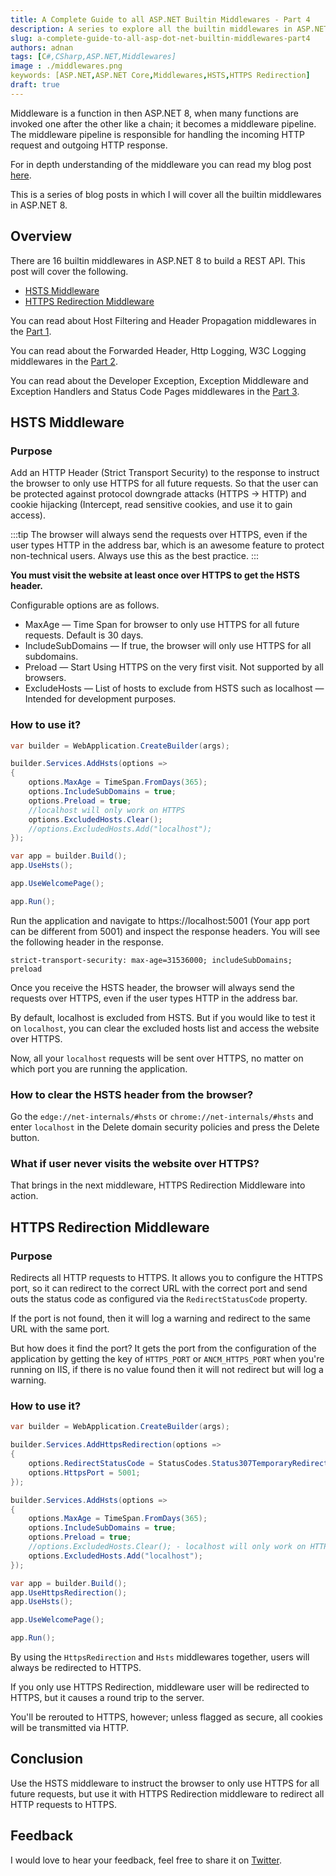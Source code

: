 ```yaml
---
title: A Complete Guide to all ASP.NET Builtin Middlewares - Part 4
description: A series to explore all the builtin middlewares in ASP.NET 8. This post covers HSTS and HTTPS Redirection Middleware.
slug: a-complete-guide-to-all-asp-dot-net-builtin-middlewares-part4
authors: adnan 
tags: [C#,CSharp,ASP.NET,Middlewares]
image : ./middlewares.png
keywords: [ASP.NET,ASP.NET Core,Middlewares,HSTS,HTTPS Redirection]
draft: true
---
```

<head>
<meta property="og:image:width" content="1200"/>
<meta property="og:image:height" content="500"/>  
<meta name="twitter:creator" content="@madnan_rafiq" />
<meta name="twitter:card" content="summary_large_image" />
<meta name="twitter:title" content="A Complete Guide to all ASP.NET Builtin Middlewares - Part 4" />
<meta name="twitter:description" content="A series to explore all the builtin middlewares in ASP.NET 8. This post covers HSTS and HTTPS Redirection Middleware." />
</head>

Middleware is a function in then ASP.NET 8,
when many functions are invoked one after the other like a chain;
it becomes a middleware pipeline.
The middleware pipeline is responsible for handling the incoming HTTP request and outgoing HTTP response.

For in depth understanding of the middleware
you can read my blog post [here](https://adnanrafiq.com/blog/develop-intuitive-understanding-of-middleware-in-asp-net8/).

This is a series of blog posts in which I will cover all the builtin middlewares in ASP.NET 8.

<!--truncate-->

## Overview

There are 16 builtin middlewares in ASP.NET 8 to build a REST API. This post will cover the following.

- [HSTS Middleware](#hsts-middleware)
- [HTTPS Redirection Middleware](#https-redirection-middleware)


You can read about Host Filtering and Header Propagation middlewares in the [Part 1](https://adnanrafiq.com/blog/a-complete-guide-to-all-asp-dot-net-builtin-middlewares-part1/).

You can read about the Forwarded Header, Http Logging, W3C Logging middlewares in the [Part 2](https://adnanrafiq.com/blog/a-complete-guide-to-all-asp-dot-net-builtin-middlewares-part2/).

You can read about the Developer Exception, Exception Middleware and Exception Handlers and Status Code Pages middlewares in the [Part 3](https://adnanrafiq.com/blog/a-complete-guide-to-all-asp-dot-net-builtin-middlewares-part3/).

## HSTS Middleware

### Purpose
Add an HTTP Header (Strict Transport Security) to the response to instruct the browser to only use HTTPS for all future requests.
So that the user can be protected against protocol downgrade attacks (HTTPS -> HTTP) and cookie hijacking
(Intercept, read sensitive cookies, and use it to gain access).

:::tip
The browser will always send the requests over HTTPS, even if the user types HTTP in the address bar,
which is an awesome feature to protect non-technical users.
Always use this as the best practice.
:::

**You must visit the website at least once over HTTPS to get the HSTS header.**

Configurable options are as follows.
- MaxAge — Time Span for browser to only use HTTPS for all future requests. Default is 30 days.
- IncludeSubDomains — If true, the browser will only use HTTPS for all subdomains.
- Preload — Start Using HTTPS on the very first visit. Not supported by all browsers.
- ExcludeHosts — List of hosts to exclude from HSTS such as localhost — Intended for development purposes.

### How to use it?

```csharp title="How to configure and Use HSTS Middleware"
var builder = WebApplication.CreateBuilder(args);

builder.Services.AddHsts(options =>
{
    options.MaxAge = TimeSpan.FromDays(365);
    options.IncludeSubDomains = true;
    options.Preload = true;
    //localhost will only work on HTTPS
    options.ExcludedHosts.Clear(); 
    //options.ExcludedHosts.Add("localhost");
});

var app = builder.Build();
app.UseHsts();

app.UseWelcomePage();

app.Run();

```
Run the application and navigate to https://localhost:5001 (Your app port can be different from 5001)
and inspect the response headers.
You will see the following header in the response.

```text title="Response Headers"
strict-transport-security: max-age=31536000; includeSubDomains; preload
```

Once you receive the HSTS header, the browser will always send the requests over HTTPS, 
even if the user types HTTP in the address bar.

By default, localhost is excluded from HSTS.
But if you would like to test it on `localhost`, 
you can clear the excluded hosts list and access the website over HTTPS.

Now, all your `localhost` requests will be sent over HTTPS, no matter on which port you are running the application.

### How to clear the HSTS header from the browser?

Go the `edge://net-internals/#hsts` or `chrome://net-internals/#hsts` and enter `localhost` 
in the Delete domain security policies and press the Delete button.

### What if user never visits the website over HTTPS?
That brings in the next middleware, HTTPS Redirection Middleware into action.

## HTTPS Redirection Middleware

### Purpose
Redirects all HTTP requests to HTTPS.
It allows you
to configure the HTTPS port, so it can redirect to the correct URL with the correct port
and send outs the status code as configured via the `RedirectStatusCode` property.

If the port is not found, then it will log a warning and redirect to the same URL with the same port.

But how does it find the port?
It gets the port from the configuration of the application by getting the key of `HTTPS_PORT` or  `ANCM_HTTPS_PORT`
when you're running on IIS, if there is no value found then it will not redirect but will log a warning.


### How to use it?
```csharp title="How to configure and Use HTTPS Redirection Middleware"
var builder = WebApplication.CreateBuilder(args);

builder.Services.AddHttpsRedirection(options =>
{
    options.RedirectStatusCode = StatusCodes.Status307TemporaryRedirect;
    options.HttpsPort = 5001;
});

builder.Services.AddHsts(options =>
{
    options.MaxAge = TimeSpan.FromDays(365);
    options.IncludeSubDomains = true;
    options.Preload = true;
    //options.ExcludedHosts.Clear(); - localhost will only work on HTTPS if you uncomment this line.
    options.ExcludedHosts.Add("localhost");
});

var app = builder.Build();
app.UseHttpsRedirection();
app.UseHsts();

app.UseWelcomePage();

app.Run();

```

By using the `HttpsRedirection` and `Hsts` middlewares together, users will always be redirected to HTTPS.

If you only use HTTPS Redirection, middleware user will be redirected to HTTPS,
but it causes a round trip to the server.

You'll be rerouted to HTTPS, however; unless flagged as secure, all cookies will be transmitted via HTTP.

## Conclusion
Use the HSTS middleware to instruct the browser to only use HTTPS for all future requests, but 
use it with HTTPS Redirection middleware to redirect all HTTP requests to HTTPS.

## Feedback
I would love to hear your feedback, feel free to share it on [Twitter](https://twitter.com/madnan_rafiq). 

